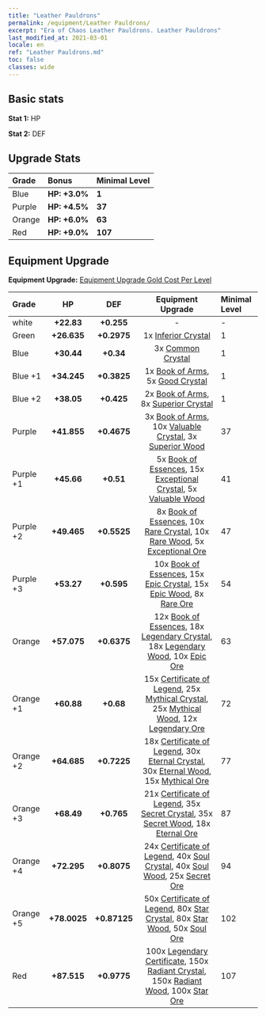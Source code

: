 ```yaml
---
title: "Leather Pauldrons"
permalink: /equipment/Leather Pauldrons/
excerpt: "Era of Chaos Leather Pauldrons. Leather Pauldrons"
last_modified_at: 2021-03-01
locale: en
ref: "Leather Pauldrons.md"
toc: false
classes: wide
---
```


## Basic stats
 **Stat 1:** HP

 **Stat 2:** DEF

## Upgrade Stats

  |     Grade    |   Bonus | Minimal Level | 
  |:-------------|:--------|:--------------| 
  | Blue | **HP: +3.0%** | **1** | 
  | Purple | **HP: +4.5%** | **37** | 
  | Orange | **HP: +6.0%** | **63** | 
  | Red | **HP: +9.0%** | **107** | 


## Equipment Upgrade
 **Equipment Upgrade:** [Equipment Upgrade Gold Cost Per Level](/equipment/EquipmentUpgradeCostPerLevel/) 

  |          Grade      | HP | DEF | Equipment Upgrade | Minimal Level |
  |:--------------------|:---------:|:---------:|:----------------:|:--------------|
  | white | **+22.83** | **+0.255** | - | - |
  | Green | **+26.635** | **+0.2975** | 1x [Inferior Crystal](/Items/mat_45/) | 1 |
  | Blue | **+30.44** | **+0.34** | 3x [Common Crystal](/Items/mat_85/) | 1 |
  | Blue +1 | **+34.245** | **+0.3825** | 1x [Book of Arms](/Items/mat_32/), 5x [Good Crystal](/Items/mat_16/) | 1 |
  | Blue +2 | **+38.05** | **+0.425** | 2x [Book of Arms](/Items/mat_71/), 8x [Superior Crystal](/Items/mat_56/) | 1 |
  | Purple | **+41.855** | **+0.4675** | 3x [Book of Arms](/Items/mat_6/), 10x [Valuable Crystal](/Items/mat_95/), 3x [Superior Wood](/Items/mat_28/) | 37 |
  | Purple +1 | **+45.66** | **+0.51** | 5x [Book of Essences](/Items/mat_44/), 15x [Exceptional Crystal](/Items/mat_33/), 5x [Valuable Wood](/Items/mat_43/) | 41 |
  | Purple +2 | **+49.465** | **+0.5525** | 8x [Book of Essences](/Items/mat_84/), 10x [Rare Crystal](/Items/mat_68/), 10x [Rare Wood](/Items/mat_14/), 5x [Exceptional Ore](/Items/mat_67/) | 47 |
  | Purple +3 | **+53.27** | **+0.595** | 10x [Book of Essences](/Items/mat_20/), 15x [Epic Crystal](/Items/mat_5/), 15x [Epic Wood](/Items/mat_57/), 8x [Rare Ore](/Items/mat_2/) | 54 |
  | Orange | **+57.075** | **+0.6375** | 12x [Book of Essences](/Items/mat_60/), 18x [Legendary Crystal](/Items/mat_48/), 18x [Legendary Wood](/Items/mat_93/), 10x [Epic Ore](/Items/mat_42/) | 63 |
  | Orange +1 | **+60.88** | **+0.68** | 15x [Certificate of Legend](/Items/mat_96/), 25x [Mythical Crystal](/Items/mat_61/), 25x [Mythical Wood](/Items/mat_9/), 12x [Legendary Ore](/Items/mat_81/) | 72 |
  | Orange +2 | **+64.685** | **+0.7225** | 18x [Certificate of Legend](/Items/mat_25/), 30x [Eternal Crystal](/Items/mat_19/), 30x [Eternal Wood](/Items/mat_75/), 15x [Mythical Ore](/Items/mat_23/) | 77 |
  | Orange +3 | **+68.49** | **+0.765** | 21x [Certificate of Legend](/Items/mat_38/), 35x [Secret Crystal](/Items/mat_51/), 35x [Secret Wood](/Items/mat_87/), 18x [Eternal Ore](/Items/mat_36/) | 87 |
  | Orange +4 | **+72.295** | **+0.8075** | 24x [Certificate of Legend](/Items/mat_100/), 40x [Soul Crystal](/Items/mat_64/), 40x [Soul Wood](/Items/mat_49/), 25x [Secret Ore](/Items/mat_99/) | 94 |
  | Orange +5 | **+78.0025** | **+0.87125** | 50x [Certificate of Legend](/Items/mat_11/), 80x [Star Crystal](/Items/mat_26/), 80x [Star Wood](/Items/mat_63/), 50x [Soul Ore](/Items/mat_8/) | 102 |
  | Red | **+87.515** | **+0.9775** | 100x [Legendary Certificate](/Items/mat_76/), 150x [Radiant Crystal](/Items/mat_37/), 150x [Radiant Wood](/Items/mat_21/), 100x [Star Ore](/Items/mat_72/) | 107 |

